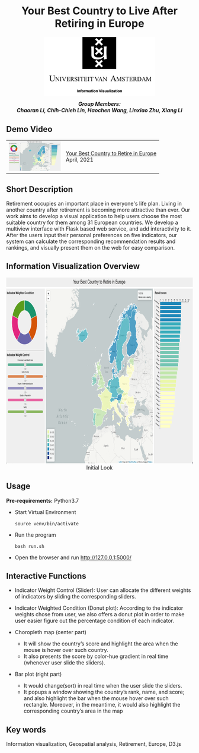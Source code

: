 <h1 align="center">Your Best Country to Live After Retiring in Europe</h1>

<p align="center">
    <img src="document/UvA.png" width="300" align="center">
</p>

<p align="center">
    <i>
        <b>
        Group Members: <br>
        Chaoran Li, Chih-Chieh Lin, Haochen Wang, Linxiao Zhu, Xiang Li 
        </b>
    </i>
</p>

## Demo Video
<table>
    <tbody>
<!-- YOUTUBE:START --><tr><td><a href="https://www.youtube.com/watch?v=zHhZQshANS8"><img width="140px" src="document/demo.png"></a></td>
<td><a href="https://www.youtube.com/watch?v=zHhZQshANS8">Your Best Country to Retire in Europe</a><br/>April, 2021</td></tr>
<!-- YOUTUBE:END -->
    </tbody>
</table>

## Short Description
Retirement occupies an important place in everyone's life plan. Living in another country after retirement is becoming more attractive than ever. Our work aims to develop a visual application to help users choose the most suitable country for them among 31 European countries. We develop a multiview interface with Flask based web service, and add interactivity to it. After the users input their personal preferences on five indicators, our system can calculate the corresponding recommendation results and rankings, and visually present them on the web for easy comparison.

## Information Visualization Overview
<p align="center">
    <img src="document/demo.png" id="img-demo" width="850" height="500"/>
    <span style>Initial Look</span>
</p>

## Usage
__Pre-requirements:__ Python3.7

* Start Virtual Environment
    ```
    source venv/bin/activate
    ```
* Run the program
    ```
    bash run.sh
    ```
* Open the browser and run http://127.0.0.1:5000/

## Interactive Functions
- Indicator Weight Control (Slider): 
User can allocate the different weights of indicators by sliding the corresponding sliders. 

- Indicator Weighted Condition (Donut plot): 
According to the indicator weights chose from user, we also offers a donut plot in order to make user easier figure out the percentage condition of each indicator.

- Choropleth map (center part)
    - It will show the country’s score and highlight the area when the mouse is hover over such country.
    - It also presents the score by color-hue gradient in real time (whenever user slide the sliders).

- Bar plot  (right part)
    - It would change(sort) in real time when the user slide the sliders.
    - It popups a window showing the country’s rank, name, and score; and also highlight the bar when the mouse hover over such rectangle. Moreover, in the meantime, it would also highlight the corresponding country’s area in the map

## Key words
Information visualization, Geospatial analysis, Retirement, Europe, D3.js


